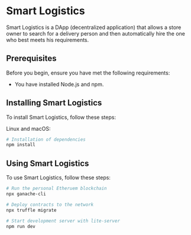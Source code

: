 # Smart Logistics

Smart Logistics is a DApp (decentralized application) that allows a store owner to search for a delivery person and then automatically hire the one who best meets his requirements.

## Prerequisites

Before you begin, ensure you have met the following requirements:
* You have installed Node.js and npm.

## Installing Smart Logistics

To install Smart Logistics, follow these steps:

Linux and macOS:
```bash
# Installation of dependencies
npm install
```
## Using Smart Logistics

To use Smart Logistics, follow these steps:

```bash
# Run the personal Etheruem blockchain
npx ganache-cli

# Deploy contracts to the network
npx truffle migrate

# Start development server with lite-server
npm run dev
```
